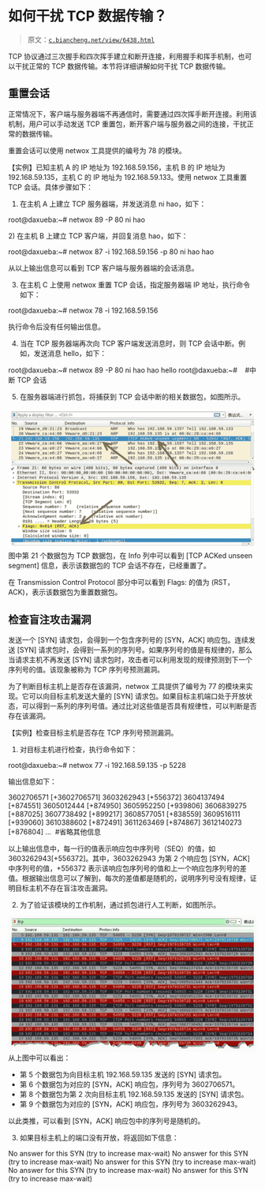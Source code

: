 # 如何干扰 TCP 数据传输？

> 原文：[`c.biancheng.net/view/6438.html`](http://c.biancheng.net/view/6438.html)

TCP 协议通过三次握手和四次挥手建立和断开连接，利用握手和挥手机制，也可以干扰正常的 TCP 数据传输。本节将详细讲解如何干扰 TCP 数据传输。

## 重置会话

正常情况下，客户端与服务器端不再通信时，需要通过四次挥手断开连接。利用该机制，用户可以手动发送 TCP 重置包，断开客户端与服务器之间的连接，干扰正常的数据传输。

重置会话可以使用 netwox 工具提供的编号为 78 的模块。

【实例】已知主机 A 的 IP 地址为 192.168.59.156，主机 B 的 IP 地址为 192.168.59.135，主机 C 的 IP 地址为 192.168.59.133。使用 netwox 工具重置 TCP 会话。具体步骤如下：

1) 在主机 A 上建立 TCP 服务器端，并发送消息 ni hao，如下：

root@daxueba:~# netwox 89 -P 80
ni hao

2) 在主机 B 上建立 TCP 客户端，并回复消息 hao，如下：

root@daxueba:~# netwox 87 -i 192.168.59.156 -p 80
ni hao
hao

从以上输出信息可以看到 TCP 客户端与服务器端的会话消息。

3) 在主机 C 上使用 netwox 重置 TCP 会话，指定服务器端 IP 地址，执行命令如下：

root@daxueba:~# netwox 78 -i 192.168.59.156

执行命令后没有任何输出信息。

4) 当在 TCP 服务器端再次向 TCP 客户端发送消息时，则 TCP 会话中断。例如，发送消息 hello，如下：

root@daxueba:~# netwox 89 -P 80
ni hao
hao
hello
root@daxueba:~#    #中断 TCP 会话

5) 在服务器端进行抓包，将捕获到 TCP 会话中断的相关数据包，如图所示。

![](img/49e1897c1da09fbb58cc0e41944a83be.png)图中第 21 个数据包为 TCP 数据包，在 Info 列中可以看到 [TCP ACKed unseen segment] 信息，表示该数据包的 TCP 会话不存在，已经重置了。

在 Transmission Control Protocol 部分中可以看到 Flags: 的值为 (RST，ACK)，表示该数据包为重置数据包。

## 检查盲注攻击漏洞

发送一个 [SYN] 请求包，会得到一个包含序列号的 [SYN，ACK] 响应包。连续发送 [SYN] 请求包时，会得到一系列的序列号。如果序列号的值是有规律的，那么当请求主机不再发送 [SYN] 请求包时，攻击者可以利用发现的规律预测到下一个序列号的值。该现象被称为 TCP 序列号预测漏洞。

为了判断目标主机上是否存在该漏洞，netwox 工具提供了编号为 77 的模块来实现。它可以向目标主机发送大量的 [SYN] 请求包。如果目标主机端口处于开放状态，可以得到一系列的序列号值。通过比对这些值是否具有规律性，可以判断是否存在该漏洞。

【实例】检查目标主机是否存在 TCP 序列号预测漏洞。

1) 对目标主机进行检查，执行命令如下：

root@daxueba:~# netwox 77 -i 192.168.59.135 -p 5228

输出信息如下：

3602706571 [+3602706571]
3603262943 [+556372]
3604137494 [+874551]
3605012444 [+874950]
3605952250 [+939806]
3606839275 [+887025]
3607738492 [+899217]
3608577051 [+838559]
3609516111 [+939060]
3610388602 [+872491]
3611263469 [+874867]
3612140273 [+876804]
…  #省略其他信息

以上输出信息中，每一行的值表示响应包中序列号（SEQ）的值，如 3603262943[+556372]。其中，3603262943 为第 2 个响应包 [SYN，ACK] 中序列号的值，+556372 表示该响应包序列号的值和上一个响应包序列号的差值。根据输出信息可以了解到，每次的差值都是随机的，说明序列号没有规律，证明目标主机不存在盲注攻击漏洞。

2) 为了验证该模块的工作机制，通过抓包进行人工判断，如图所示。

![](img/db7ee7d47e08230aa8fe3485679c06ee.png)从上图中可以看出：

*   第 5 个数据包为向目标主机 192.168.59.135 发送的 [SYN] 请求包。
*   第 6 个数据包为对应的 [SYN，ACK] 响应包，序列号为 3602706571。
*   第 8 个数据包为第 2 次向目标主机 192.168.59.135 发送的 [SYN] 请求包。
*   第 9 个数据包为对应的 [SYN，ACK] 响应包，序列号为 3603262943。

以此类推，可以看到 [SYN，ACK] 响应包中的序列号是随机的。

3) 如果目标主机上的端口没有开放，将返回如下信息：

No answer for this SYN (try to increase max-wait)
No answer for this SYN (try to increase max-wait)
No answer for this SYN (try to increase max-wait)
No answer for this SYN (try to increase max-wait)
No answer for this SYN (try to increase max-wait)